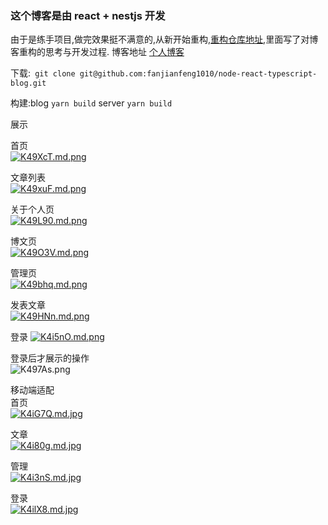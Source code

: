 ### 这个博客是由 react + nestjs 开发
 由于是练手项目,做完效果挺不满意的,从新开始重构,[重构仓库地址](https://github.com/fanjianfeng1010/re-blog),里面写了对博客重构的思考与开发过程.
 博客地址 [个人博客](http://49.234.190.126:2333/home)  
 
  下载:` git clone git@github.com:fanjianfeng1010/node-react-typescript-blog.git`

  构建:blog  `yarn build`
      server `yarn build`
   
  展示

   首页  
   [![K49XcT.md.png](https://s2.ax1x.com/2019/10/30/K49XcT.md.png)](https://imgchr.com/i/K49XcT)

   文章列表  
   [![K49xuF.md.png](https://s2.ax1x.com/2019/10/30/K49xuF.md.png)](https://imgchr.com/i/K49xuF)  

   关于个人页  
   [![K49L90.md.png](https://s2.ax1x.com/2019/10/30/K49L90.md.png)](https://imgchr.com/i/K49L90)  

   博文页  
   [![K49O3V.md.png](https://s2.ax1x.com/2019/10/30/K49O3V.md.png)](https://imgchr.com/i/K49O3V)  

   管理页  
   [![K49bhq.md.png](https://s2.ax1x.com/2019/10/30/K49bhq.md.png)](https://imgchr.com/i/K49bhq)  

   发表文章  
   [![K49HNn.md.png](https://s2.ax1x.com/2019/10/30/K49HNn.md.png)](https://imgchr.com/i/K49HNn) 

   登录 
   [![K4i5nO.md.png](https://s2.ax1x.com/2019/10/30/K4i5nO.md.png)](https://imgchr.com/i/K4i5nO) 
 
   登录后才展示的操作  
   ![K497As.png](https://s2.ax1x.com/2019/10/30/K497As.png)

  移动端适配  
   首页  
   [![K4iG7Q.md.jpg](https://s2.ax1x.com/2019/10/30/K4iG7Q.md.jpg)](https://imgchr.com/i/K4iG7Q)

   文章  
   [![K4i80g.md.jpg](https://s2.ax1x.com/2019/10/30/K4i80g.md.jpg)](https://imgchr.com/i/K4i80g)  

   管理   
   [![K4i3nS.md.jpg](https://s2.ax1x.com/2019/10/30/K4i3nS.md.jpg)](https://imgchr.com/i/K4i3nS)

   登录  
   [![K4ilX8.md.jpg](https://s2.ax1x.com/2019/10/30/K4ilX8.md.jpg)](https://imgchr.com/i/K4ilX8)